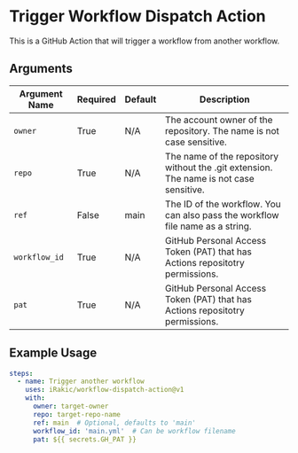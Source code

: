 # Trigger Workflow Dispatch Action

This is a GitHub Action that will trigger a workflow from another workflow.

## Arguments

| Argument Name            | Required   | Default     | Description                                                                            |
|--------------------------|------------|-------------|----------------------------------------------------------------------------------------|
| `owner`                  | True       | N/A         | The account owner of the repository. The name is not case sensitive.                   |
| `repo`                   | True       | N/A         | The name of the repository without the .git extension. The name is not case sensitive. |
| `ref`                    | False      | main        | The ID of the workflow. You can also pass the workflow file name as a string.          |
| `workflow_id`            | True       | N/A         | GitHub Personal Access Token (PAT) that has Actions repositotry permissions.           |
| `pat`                    | True       | N/A         | GitHub Personal Access Token (PAT) that has Actions repositotry permissions.           |

## Example Usage

```yaml
steps:
  - name: Trigger another workflow
    uses: iRakic/workflow-dispatch-action@v1
    with:
      owner: target-owner
      repo: target-repo-name
      ref: main  # Optional, defaults to 'main'
      workflow_id: 'main.yml'  # Can be workflow filename
      pat: ${{ secrets.GH_PAT }}
```